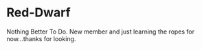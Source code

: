 # Red-Dwarf
Nothing Better  To Do.
New member and just learning the ropes for now...thanks for looking.

